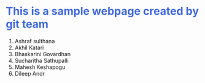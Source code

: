 <!DOCTYPE html>
<html>
<head>
    <meta charset='utf-8'>
    <meta http-equiv='X-UA-Compatible' content='IE=edge'>
    <title>Sample web page1</title>
    <meta name='viewport' content='width=device-width, initial-scale=1'>
    <link rel='stylesheet' type='text/css' media='screen' href='main.css'>
    <script src='main.js'></script>
</head>
<body>
    <h1 style="color: royalblue;">This is a sample webpage created by git team</h1>
     <ol>
        <li>Ashraf sulthana</li>
         <li>Akhil Katari</li>
        <li> Bhaskarini Govardhan</li>
         <li> Sucharitha Sathupalli </li>
         <li> Mahesh Keshapogu </li>
          <li> Dileep Andr </li>
    </ol>
</body>
</html>
